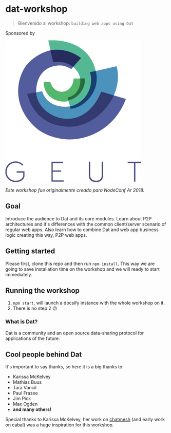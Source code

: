 # dat-workshop
> Bienvenido al workshop: `building web apps using Dat`

Sponsored by

![geut logo](/assets/geut.png)

_Este workshop fue originalmente creado para NodeConf Ar 2018._

## Goal

Introduce the audience to Dat and its core modules. Learn about P2P architectures and it's differences with the common client/server scenario of regular web apps. Also learn how to combine Dat and web app business logic creating this way, P2P web apps.

## Getting started

Please first, clone this repo and then run `npm install`. This way we are going to save installation time on the workshop and we will ready to start immediately.

## Running the workshop

1. `npm start`, will launch a docsify instance with the whole workshop on it.
2. There is no step 2 :stuck_out_tongue_closed_eyes:

### What is Dat?

Dat is a community and an open source data-sharing protocol for applications of the future.

## Cool people behind Dat

It's important to say thanks, so here it is a big thanks to:

- Karissa McKelvey
- Mathias Buus
- Tara Vancil
- Paul Frazee
- Jim Pick
- Max Ogden
- **and many others!**

Special thanks to Karissa McKelvey, her work on [chatmesh](https://github.com/karissa/chatmesh-db) (and early work on cabal) was a huge inspiration for this workshop.


